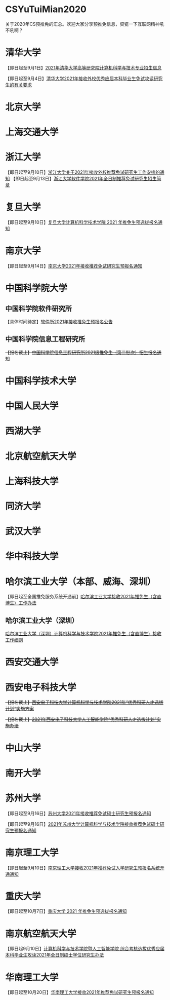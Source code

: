 # CSYuTuiMian2020
关于2020年CS预推免的汇总。欢迎大家分享预推免信息，资瓷一下互联网精神吼不吼啊？

# 清华大学

【即日起至9月1日】[2021年清华大学高等研究院计算机科学与技术专业招生信息](http://www.castu.tsinghua.edu.cn/publish/cas/921/index.html)

【即日起至9月4日】[清华大学2021年接收外校优秀应届本科毕业生免试攻读研究生的有关要求](http://yz.tsinghua.edu.cn/publish/yjszs/8562/2020/20200820111541626499805/20200820111541626499805_.html)

# 北京大学

# 上海交通大学

# 浙江大学
【即日起至9月10日】[浙江大学关于2021年接收外校推荐免试研究生工作安排的通知](http://grs.zju.edu.cn/yjszs/redir.php?catalog_id=130678&object_id=217504)
【即日起至9月13日】[浙江大学软件学院2021年全日制推荐免试研究生招生简章](http://www.cst.zju.edu.cn/2020/0809/c36206a2175279/page.htm)

# 复旦大学

【即日起至9月10日】[复旦大学计算机科学技术学院 2021 年推免生预选拔报名通知](http://www.cs.fudan.edu.cn/?p=31102)

# 南京大学

【即日起至9月14日】[南京大学2021年接收推荐免试研究生预报名通知](https://grawww.nju.edu.cn/76/e0/c905a489184/page.htm)

# 中国科学院大学

## 中国科学院软件研究所
【具体时间待定】[软件所2021年接收推免生预报名公告](http://www.iscas.ac.cn/yjsjy2016/zsxx2016/202008/t20200826_5677094.html)

## 中国科学院信息工程研究所
~~【报名截止】[中国科学院信息工程研究所2021级推免生（第二批次）招生报名通知](http://www.iie.cas.cn/yjsjy_101173/yjszxtz/202007/t20200731_5648753.html)~~

# 中国科学技术大学

# 中国人民大学

# 西湖大学

# 北京航空航天大学

# 上海科技大学

# 同济大学

# 武汉大学

# 华中科技大学

# 哈尔滨工业大学（本部、威海、深圳）
【即日起至全国推免服务系统开通前】[哈尔滨工业大学接收2021年推免生（含直博生）工作办法](http://yzb.hit.edu.cn/2020/0713/c8822a243957/pagem.htm)

## 哈尔滨工业大学（深圳）
[哈尔滨工业大学（深圳）计算机科学与技术学院2021年推免生（含直博生）接收工作细则](http://cs.hitsz.edu.cn/info/1029/2472.htm)

# 西安交通大学

# 西安电子科技大学

~~【报名截止】[西安电子科技大学计算机科学与技术学院2021年“优秀科研人才选拔计划”实施方案](https://cs.xidian.edu.cn/info/1003/9222.htm)~~

~~【报名截止】[2021年西安电子科技大学人工智能学院“优秀科研人才选拔计划”实施办法](http://sai.xidian.edu.cn/info/1106/5161.htm)~~

# 中山大学

# 南开大学

# 苏州大学
【即日起至9月16日】[苏州大学2021年接收推荐免试硕士研究生预报名通知](http://oese.suda.edu.cn/cc/70/c9426a380016/page.htm)

【即日起至9月16日】[2021年苏州大学计算机科学与技术学院接收推荐免试硕士研究生预报名通知](http://scst.suda.edu.cn/18/64/c11205a399460/page.htm)

# 南京理工大学

【即日起至9月10日】[南京理工大学接收2021年推荐免试入学研究生预报名系统开通通知](http://gs.njust.edu.cn/95/78/c4568a234872/page.htm)


# 重庆大学
【即日起至10月7日】[重庆大学 2021 年推免生预选拔报名通知](http://yz.cqu.edu.cn/news/2020-06/1540.html)

# 南京航空航天大学
【即日起9月10日】[计算机科学与技术学院暨人工智能学院 综合考核选拔优秀应届本科毕业生攻读2021年全日制硕士学位研究生办法](http://cs.nuaa.edu.cn/2020/0630/c10851a206415/page.htm)

# 华南理工大学
【即日起至10月20日】[华南理工大学接收2021年推荐免试研究生预报名通知](http://admission.scut.edu.cn/2020/0826/c17533a395614/page.htm?tdsourcetag=s_pctim_aiomsg)
